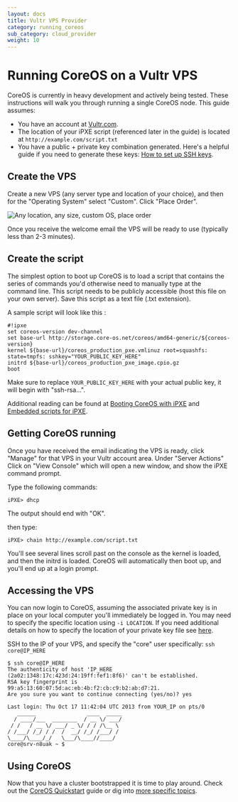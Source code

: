 ```yaml
---
layout: docs
title: Vultr VPS Provider
category: running_coreos
sub_category: cloud_provider
weight: 10
---
```


# Running CoreOS  on a Vultr VPS

CoreOS is currently in heavy development and actively being tested.  These instructions will walk you through running a single CoreOS node. This guide assumes:

* You have an account at [Vultr.com](http://vultr.com). 
* The location of your iPXE script (referenced later in the guide) is located at ```http://example.com/script.txt```
* You have a public + private key combination generated. Here's a helpful guide if you need to generate these keys: [How to set up SSH keys](https://www.digitalocean.com/community/articles/how-to-set-up-ssh-keys--2). 

## Create the VPS

Create a new VPS (any server type and location of your choice), and then for the "Operating System" select  "Custom". Click "Place Order". 

![Any location, any size, custom OS, place order](https://s3.amazonaws.com/f.cl.ly/items/0H0l1w3u0f1F2n203d0I/Screen%20Shot%202014-04-17%20at%202.52.27%20PM.png)

Once you receive the welcome email the VPS will be ready to use (typically less than 2-3 minutes).

## Create the script

The simplest option to boot up CoreOS is to load a script that contains the series of commands you'd otherwise need to manually type at the command line. This script needs to be publicly accessible (host this file on your own server). Save this script as a text file (.txt extension).

A sample script will look like this :

```
#!ipxe
set coreos-version dev-channel
set base-url http://storage.core-os.net/coreos/amd64-generic/${coreos-version}
kernel ${base-url}/coreos_production_pxe.vmlinuz root=squashfs: state=tmpfs: sshkey="YOUR_PUBLIC_KEY_HERE"
initrd ${base-url}/coreos_production_pxe_image.cpio.gz
boot
```
Make sure to replace `YOUR_PUBLIC_KEY_HERE` with your actual public key, it will begin with "ssh-rsa...".

Additional reading can be found at [Booting CoreOS with iPXE](http://coreos.com/docs/running-coreos/bare-metal/booting-with-ipxe/) and [Embedded scripts for iPXE](http://ipxe.org/embed).

## Getting CoreOS running

Once you have received the email indicating the VPS is ready, click "Manage" for that VPS in your Vultr account area. Under "Server Actions" Click on "View Console" which will open a new window, and show the iPXE command prompt.

Type the following commands:

```
iPXE> dhcp
```
The output should end with "OK".

then type:

```
iPXE> chain http://example.com/script.txt
```

You'll see several lines scroll past on the console as the kernel is loaded, and then the initrd is loaded. CoreOS will automatically then boot up, and you'll end up at a login prompt. 

## Accessing the VPS

You can now login to CoreOS, assuming the associated private key is in place on your local computer you'll immediately be logged in. You may need to specify the specific location using ```-i LOCATION```. If you need additional details on how to specify the location of your private key file see [here](http://www.cyberciti.biz/faq/force-ssh-client-to-use-given-private-key-identity-file/).

SSH to the IP of your VPS, and specify the "core" user specifically: ```ssh core@IP_HERE```


```
$ ssh core@IP_HERE
The authenticity of host 'IP_HERE (2a02:1348:17c:423d:24:19ff:fef1:8f6)' can't be established.
RSA key fingerprint is 99:a5:13:60:07:5d:ac:eb:4b:f2:cb:c9:b2:ab:d7:21.
Are you sure you want to continue connecting (yes/no)? yes

Last login: Thu Oct 17 11:42:04 UTC 2013 from YOUR_IP on pts/0
   ______                ____  _____
  / ____/___  ________  / __ \/ ___/
 / /   / __ \/ ___/ _ \/ / / /\__ \
/ /___/ /_/ / /  /  __/ /_/ /___/ /
\____/\____/_/   \___/\____//____/
core@srv-n8uak ~ $
```


## Using CoreOS

Now that you have a cluster bootstrapped it is time to play around.
Check out the [CoreOS Quickstart]({{site.url}}/docs/quickstart) guide or dig into [more specific topics]({{site.url}}/docs).
